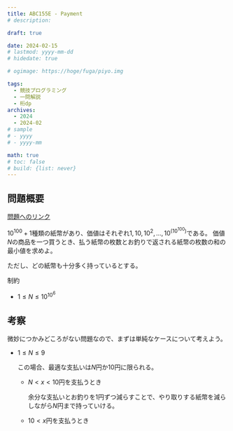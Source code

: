 ```yaml
---
title: ABC155E - Payment
# description: 

draft: true

date: 2024-02-15
# lastmod: yyyy-mm-dd
# hidedate: true

# ogimage: https://hoge/fuga/piyo.img

tags:
  - 競技プログラミング
  - 一問解説
  - 桁dp
archives:
  - 2024
  - 2024-02
# sample
# - yyyy
# - yyyy-mm

math: true
# toc: false
# build: {list: never}
---
```


## 問題概要
[問題へのリンク](https://atcoder.jp/contests/abc155/tasks/abc155_e)

$10^{100} + 1$種類の紙幣があり、価値はそれぞれ$1, 10, 10^2, \dots, 10^{(10^{100})}$である。
価値$N$の商品を一つ買うとき、払う紙幣の枚数とお釣りで返される紙幣の枚数の和の最小値を求めよ。

ただし、どの紙幣も十分多く持っているとする。

制約
- $1 \leq N \leq 10^{10^6}$

## 考察
微妙につかみどころがない問題なので、まずは単純なケースについて考えよう。

- $1 \leq N \leq 9$

    この場合、最適な支払いは$N$円か$10$円に限られる。
    - $N < x < 10$円を支払うとき

        余分な支払いとお釣りを1円ずつ減らすことで、やり取りする紙幣を減らしながら$N$円まで持っていける。

    - $10 < x$円を支払うとき

        
